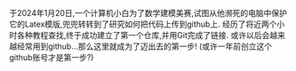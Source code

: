 于2024年1月20日,一个计算机小白为了数学建模美赛,试图从他濒死的电脑中保护它的Latex模版,兜兜转转到了研究如何把代码上传到github上.
经历了将近两个小时各种教程查找,终于成功建立了第一个仓库,并用Git完成了链接.
或许以后会越来越经常用到github...那么这里就成为了迈出去的第一步!
(或许一年前创立这个github账号才是第一步?)
